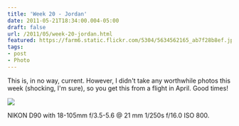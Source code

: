 ```yaml
---
title: 'Week 20 - Jordan'
date: 2011-05-21T18:34:00.004-05:00
draft: false
url: /2011/05/week-20-jordan.html
featured: https://farm6.static.flickr.com/5304/5634562165_ab7f28b8ef.jpg
tags: 
- post
- Photo
---
```


This is, in no way, current. However, I didn't take any worthwhile photos this week (shocking, I'm sure), so you get this from a flight in April. Good times!

[![](https://farm6.static.flickr.com/5304/5634562165_ab7f28b8ef.jpg)](https://www.flickr.com/photos/53994612@N00/5634562165/)

NIKON D90 with 18-105mm f/3.5-5.6 @ 21 mm 1/250s f/16.0 ISO 800.